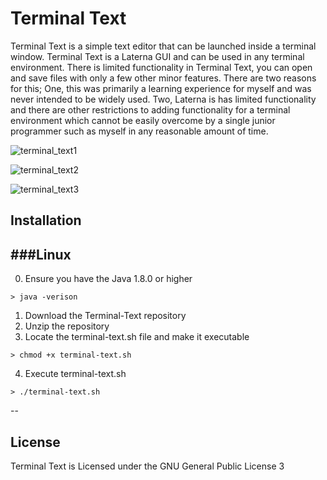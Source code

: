 # Terminal Text

Terminal Text is a simple text editor that can be launched inside a terminal window. Terminal Text is a Laterna GUI and can be used in any terminal environment. There is limited functionality in Terminal Text, you can open and save files with only a few other minor features. There are two reasons for this; One, this was primarily a learning experience for myself and was never intended to be widely used. Two, Laterna is has limited functionality and there are other restrictions to adding functionality for a terminal environment which cannot be easily overcome by a single junior programmer such as myself in any reasonable amount of time.

![terminal_text1](https://cloud.githubusercontent.com/assets/7906594/20234339/00f54de0-a837-11e6-88a3-720f75489916.png)

![terminal_text2](https://cloud.githubusercontent.com/assets/7906594/20234340/0355878a-a837-11e6-8b94-d5c439588b85.png)

![terminal_text3](https://cloud.githubusercontent.com/assets/7906594/20234341/047c51f2-a837-11e6-84c5-64a746b3fd3b.png)

## Installation
###Linux
--
0. Ensure you have the Java 1.8.0 or higher
```
> java -verison
```
1. Download the Terminal-Text repository
2. Unzip the repository
3. Locate the terminal-text.sh file and make it executable
```
> chmod +x terminal-text.sh
```
4. Execute terminal-text.sh
```
> ./terminal-text.sh
```

--

## License

Terminal Text is Licensed under the GNU General Public License 3
